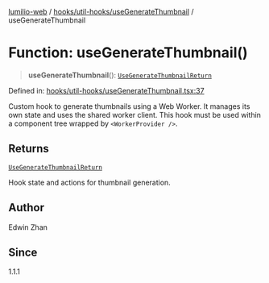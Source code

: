 [lumilio-web](../../../../modules.md) / [hooks/util-hooks/useGenerateThumbnail](../index.md) / useGenerateThumbnail

# Function: useGenerateThumbnail()

> **useGenerateThumbnail**(): [`UseGenerateThumbnailReturn`](../interfaces/UseGenerateThumbnailReturn.md)

Defined in: [hooks/util-hooks/useGenerateThumbnail.tsx:37](https://github.com/EdwinZhanCN/Lumilio-Photos/blob/50447139bbcd8646ed06f83c6f5775c49db37354/web/src/hooks/util-hooks/useGenerateThumbnail.tsx#L37)

Custom hook to generate thumbnails using a Web Worker.
It manages its own state and uses the shared worker client.
This hook must be used within a component tree wrapped by `<WorkerProvider />`.

## Returns

[`UseGenerateThumbnailReturn`](../interfaces/UseGenerateThumbnailReturn.md)

Hook state and actions for thumbnail generation.

## Author

Edwin Zhan

## Since

1.1.1

